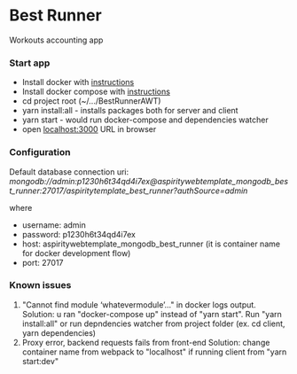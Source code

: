 Best Runner
==============

Workouts accounting app

### Start app
* Install docker with [instructions](https://docs.docker.com/install/linux/docker-ce/ubuntu/#set-up-the-repository)
* Install docker compose with [instructions](https://docs.docker.com/compose/install/)
* cd project root (~/.../BestRunnerAWT)
* yarn install:all - installs packages both for server and client
* yarn start - would run docker-compose and dependencies watcher
* open [localhost:3000](http://localhost:3000/) URL in browser

### Configuration
Default database connection uri:
*mongodb://admin:p1230h6t34qd4i7ex@aspiritywebtemplate_mongodb_best_runner:27017/aspiritytemplate_best_runner?authSource=admin*

where
  * username: admin
  * password: p1230h6t34qd4i7ex
  * host: aspiritywebtemplate_mongodb_best_runner (it is container name for docker development flow)
  * port: 27017
  
### Known issues
1. "Cannot find module ‘whatevermodule’..." in docker logs output. 
Solution: u ran "docker-compose up" instead of "yarn start". Run "yarn install:all" or run depndencies watcher from project folder (ex. cd client, yarn dependencies)
2. Proxy error, backend requests fails from front-end
Solution: change container name from webpack to "localhost" if running client from "yarn start:dev"

